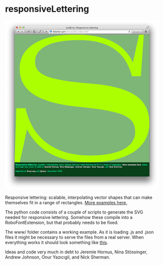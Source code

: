 # responsiveLettering

![Responsive Lettering](responsiveLettering_screen.jpg)

Responsive lettering: scalable, interpolating vector shapes that can make themselves fit in a range of rectangles.
<a href="http://letterror.com/dev/mathshapes/">More examples here.</a>

The python code consists of a couple of scripts to generate the SVG needed for responsive lettering. Somehow these compile into a RoboFontExtension, but that probably needs to be fixed.

The www/ folder contains a working example. As it is loading .js and .json files it might be necessary to serve the files from a real server. When everything works it should look something like <a href="http://letterror.com/dev/public/index.html">this</a>.

Ideas and code very much in debt to Jeremie Hornus, Nina Stössinger, Andrew Johnson, Onur Yazıcıgil, and Nick Sherman. 
